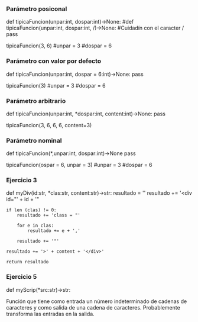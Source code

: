 ### Parámetro posiconal
def tipicaFuncion(unpar:int, dospar:int)->None:
#def tipicaFuncion(unpar:int, dospar:int, /)->None:          #Cuidadín con el caracter /
    pass

tipicaFuncion(3, 6)
#unpar = 3
#dospar = 6

### Parámetro con valor por defecto
def tipicaFuncion(unpar:int, dospar = 6:int)->None:
    pass

tipicaFuncion(3)
#unpar = 3
#dospar = 6

### Parámetro arbitrario
def tipicaFuncion(unpar:int, *dospar:int, content:int)->None:
    pass

tipicaFuncion(3, 6, 6, 6, content=3)

### Parámetro nominal
def tipicaFuncion(*,unpar:int, dospar:int)->None
    pass

tipicaFuncion(ospar = 6, unpar = 3)
#unpar = 3
#dospar = 6

### Ejercicio 3
def myDiv(id:str, *clas:str, content:str)->str:
    resultado = ''
    resultado += '<div id="' + id + '"

    if len (clas) != 0:
        resultado += 'class = "'

        for e in clas:
            resultado += e + ','

        resultado += '"' 

    resultado += '>' + content + '</div>'

    return resultado


### Ejercicio 5
def myScrip(*src:str)->str:

Función que tiene como entrada un número indeterminado de cadenas de caracteres
y como salida de una cadena de caracteres. Probablemente transforma las entradas en la salida.
